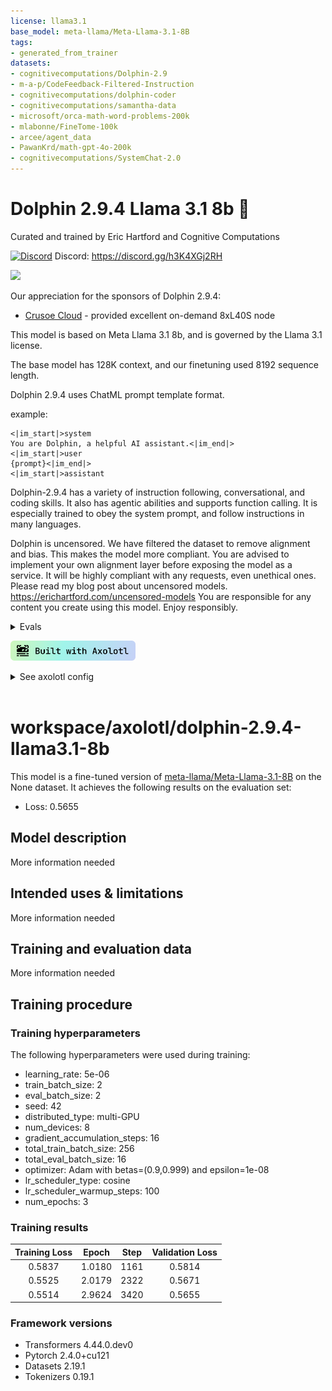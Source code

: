 ```yaml
---
license: llama3.1
base_model: meta-llama/Meta-Llama-3.1-8B
tags:
- generated_from_trainer
datasets:
- cognitivecomputations/Dolphin-2.9
- m-a-p/CodeFeedback-Filtered-Instruction
- cognitivecomputations/dolphin-coder
- cognitivecomputations/samantha-data
- microsoft/orca-math-word-problems-200k
- mlabonne/FineTome-100k
- arcee/agent_data
- PawanKrd/math-gpt-4o-200k
- cognitivecomputations/SystemChat-2.0
---
```


# Dolphin 2.9.4 Llama 3.1 8b 🐬

Curated and trained by Eric Hartford and Cognitive Computations

[![Discord](https://img.shields.io/discord/1156064224225808488?logo=Discord&logoColor=%23ffffff&label=Discord&link=https%3A%2F%2Fdiscord.gg%2FtCMkMDDHwm)](https://discord.gg/h3K4XGj2RH)
Discord: https://discord.gg/h3K4XGj2RH

<img src="https://cdn-uploads.huggingface.co/production/uploads/63111b2d88942700629f5771/ldkN1J0WIDQwU4vutGYiD.png" width="600" />

Our appreciation for the sponsors of Dolphin 2.9.4:
- [Crusoe Cloud](https://crusoe.ai/) - provided excellent on-demand 8xL40S node

This model is based on Meta Llama 3.1 8b, and is governed by the Llama 3.1 license.

The base model has 128K context, and our finetuning used 8192 sequence length.

Dolphin 2.9.4 uses ChatML prompt template format.

example:

```
<|im_start|>system
You are Dolphin, a helpful AI assistant.<|im_end|>
<|im_start|>user
{prompt}<|im_end|>
<|im_start|>assistant

```

Dolphin-2.9.4 has a variety of instruction following, conversational, and coding skills. It also has agentic abilities and supports function calling.
It is especially trained to obey the system prompt, and follow instructions in many languages.

Dolphin is uncensored. We have filtered the dataset to remove alignment and bias. This makes the model more compliant. You are advised to implement your own alignment layer before exposing the model as a service. It will be highly compliant with any requests, even unethical ones. Please read my blog post about uncensored models. https://erichartford.com/uncensored-models You are responsible for any content you create using this model. Enjoy responsibly.


<details><summary>Evals</summary>

```
hf (pretrained=/workspace/axolotl/dolphin-2.9.4-llama3.1-8b-hf,dtype=bfloat16), gen_kwargs: (None), limit: None, num_fewshot: None, batch_size: auto (4)
|                           Tasks                           |Version|Filter|n-shot|        Metric         |   |Value |   |Stderr|
|-----------------------------------------------------------|-------|------|-----:|-----------------------|---|-----:|---|------|
|leaderboard                                                |N/A    |none  |     0|acc                    |↑  |0.2926|±  |0.0041|
|                                                           |       |none  |     0|acc_norm               |↑  |0.4513|±  |0.0053|
|                                                           |       |none  |     0|exact_match            |↑  |0.0982|±  |0.0079|
|                                                           |       |none  |     0|inst_level_loose_acc   |↑  |0.3825|±  |N/A   |
|                                                           |       |none  |     0|inst_level_strict_acc  |↑  |0.3597|±  |N/A   |
|                                                           |       |none  |     0|prompt_level_loose_acc |↑  |0.2421|±  |0.0184|
|                                                           |       |none  |     0|prompt_level_strict_acc|↑  |0.2181|±  |0.0178|
| - leaderboard_bbh                                         |N/A    |none  |     3|acc_norm               |↑  |0.4931|±  |0.0061|
|  - leaderboard_bbh_boolean_expressions                    |      0|none  |     3|acc_norm               |↑  |0.8000|±  |0.0253|
|  - leaderboard_bbh_causal_judgement                       |      0|none  |     3|acc_norm               |↑  |0.5615|±  |0.0364|
|  - leaderboard_bbh_date_understanding                     |      0|none  |     3|acc_norm               |↑  |0.4520|±  |0.0315|
|  - leaderboard_bbh_disambiguation_qa                      |      0|none  |     3|acc_norm               |↑  |0.6640|±  |0.0299|
|  - leaderboard_bbh_formal_fallacies                       |      0|none  |     3|acc_norm               |↑  |0.5600|±  |0.0315|
|  - leaderboard_bbh_geometric_shapes                       |      0|none  |     3|acc_norm               |↑  |0.3640|±  |0.0305|
|  - leaderboard_bbh_hyperbaton                             |      0|none  |     3|acc_norm               |↑  |0.6320|±  |0.0306|
|  - leaderboard_bbh_logical_deduction_five_objects         |      0|none  |     3|acc_norm               |↑  |0.4600|±  |0.0316|
|  - leaderboard_bbh_logical_deduction_seven_objects        |      0|none  |     3|acc_norm               |↑  |0.4360|±  |0.0314|
|  - leaderboard_bbh_logical_deduction_three_objects        |      0|none  |     3|acc_norm               |↑  |0.6160|±  |0.0308|
|  - leaderboard_bbh_movie_recommendation                   |      0|none  |     3|acc_norm               |↑  |0.7880|±  |0.0259|
|  - leaderboard_bbh_navigate                               |      0|none  |     3|acc_norm               |↑  |0.5200|±  |0.0317|
|  - leaderboard_bbh_object_counting                        |      0|none  |     3|acc_norm               |↑  |0.4520|±  |0.0315|
|  - leaderboard_bbh_penguins_in_a_table                    |      0|none  |     3|acc_norm               |↑  |0.5205|±  |0.0415|
|  - leaderboard_bbh_reasoning_about_colored_objects        |      0|none  |     3|acc_norm               |↑  |0.5120|±  |0.0317|
|  - leaderboard_bbh_ruin_names                             |      0|none  |     3|acc_norm               |↑  |0.6320|±  |0.0306|
|  - leaderboard_bbh_salient_translation_error_detection    |      0|none  |     3|acc_norm               |↑  |0.4320|±  |0.0314|
|  - leaderboard_bbh_snarks                                 |      0|none  |     3|acc_norm               |↑  |0.5843|±  |0.0370|
|  - leaderboard_bbh_sports_understanding                   |      0|none  |     3|acc_norm               |↑  |0.7040|±  |0.0289|
|  - leaderboard_bbh_temporal_sequences                     |      0|none  |     3|acc_norm               |↑  |0.1440|±  |0.0222|
|  - leaderboard_bbh_tracking_shuffled_objects_five_objects |      0|none  |     3|acc_norm               |↑  |0.1560|±  |0.0230|
|  - leaderboard_bbh_tracking_shuffled_objects_seven_objects|      0|none  |     3|acc_norm               |↑  |0.1320|±  |0.0215|
|  - leaderboard_bbh_tracking_shuffled_objects_three_objects|      0|none  |     3|acc_norm               |↑  |0.2840|±  |0.0286|
|  - leaderboard_bbh_web_of_lies                            |      0|none  |     3|acc_norm               |↑  |0.4840|±  |0.0317|
| - leaderboard_gpqa                                        |N/A    |none  |     0|acc_norm               |↑  |0.2903|±  |0.0132|
|  - leaderboard_gpqa_diamond                               |      1|none  |     0|acc_norm               |↑  |0.2980|±  |0.0326|
|  - leaderboard_gpqa_extended                              |      1|none  |     0|acc_norm               |↑  |0.2839|±  |0.0193|
|  - leaderboard_gpqa_main                                  |      1|none  |     0|acc_norm               |↑  |0.2946|±  |0.0216|
| - leaderboard_ifeval                                      |      2|none  |     0|inst_level_loose_acc   |↑  |0.3825|±  |N/A   |
|                                                           |       |none  |     0|inst_level_strict_acc  |↑  |0.3597|±  |N/A   |
|                                                           |       |none  |     0|prompt_level_loose_acc |↑  |0.2421|±  |0.0184|
|                                                           |       |none  |     0|prompt_level_strict_acc|↑  |0.2181|±  |0.0178|
|  - leaderboard_math_algebra_hard                          |      1|none  |     4|exact_match            |↑  |0.1596|±  |0.0209|
|  - leaderboard_math_counting_and_prob_hard                |      1|none  |     4|exact_match            |↑  |0.0488|±  |0.0195|
|  - leaderboard_math_geometry_hard                         |      1|none  |     4|exact_match            |↑  |0.0530|±  |0.0196|
| - leaderboard_math_hard                                   |N/A    |none  |     4|exact_match            |↑  |0.0982|±  |0.0079|
|  - leaderboard_math_intermediate_algebra_hard             |      1|none  |     4|exact_match            |↑  |0.0143|±  |0.0071|
|  - leaderboard_math_num_theory_hard                       |      1|none  |     4|exact_match            |↑  |0.0455|±  |0.0168|
|  - leaderboard_math_prealgebra_hard                       |      1|none  |     4|exact_match            |↑  |0.2591|±  |0.0316|
|  - leaderboard_math_precalculus_hard                      |      1|none  |     4|exact_match            |↑  |0.0519|±  |0.0192|
| - leaderboard_mmlu_pro                                    |    0.1|none  |     5|acc                    |↑  |0.2926|±  |0.0041|
| - leaderboard_musr                                        |N/A    |none  |     0|acc_norm               |↑  |0.3862|±  |0.0173|
|  - leaderboard_musr_murder_mysteries                      |      1|none  |     0|acc_norm               |↑  |0.5280|±  |0.0316|
|  - leaderboard_musr_object_placements                     |      1|none  |     0|acc_norm               |↑  |0.3594|±  |0.0300|
|  - leaderboard_musr_team_allocation                       |      1|none  |     0|acc_norm               |↑  |0.2720|±  |0.0282|

|         Groups         |Version|Filter|n-shot|        Metric         |   |Value |   |Stderr|
|------------------------|-------|------|-----:|-----------------------|---|-----:|---|------|
|leaderboard             |N/A    |none  |     0|acc                    |↑  |0.2926|±  |0.0041|
|                        |       |none  |     0|acc_norm               |↑  |0.4513|±  |0.0053|
|                        |       |none  |     0|exact_match            |↑  |0.0982|±  |0.0079|
|                        |       |none  |     0|inst_level_loose_acc   |↑  |0.3825|±  |N/A   |
|                        |       |none  |     0|inst_level_strict_acc  |↑  |0.3597|±  |N/A   |
|                        |       |none  |     0|prompt_level_loose_acc |↑  |0.2421|±  |0.0184|
|                        |       |none  |     0|prompt_level_strict_acc|↑  |0.2181|±  |0.0178|
| - leaderboard_bbh      |N/A    |none  |     3|acc_norm               |↑  |0.4931|±  |0.0061|
| - leaderboard_gpqa     |N/A    |none  |     0|acc_norm               |↑  |0.2903|±  |0.0132|
| - leaderboard_math_hard|N/A    |none  |     4|exact_match            |↑  |0.0982|±  |0.0079|
| - leaderboard_musr     |N/A    |none  |     0|acc_norm               |↑  |0.3862|±  |0.0173|
```

</details>

[<img src="https://raw.githubusercontent.com/axolotl-ai-cloud/axolotl/main/image/axolotl-badge-web.png" alt="Built with Axolotl" width="200" height="32"/>](https://github.com/axolotl-ai-cloud/axolotl)
<details><summary>See axolotl config</summary>

axolotl version: `0.4.1`
```yaml
base_model: meta-llama/Meta-Llama-3.1-8B
model_type: LlamaForCausalLM
tokenizer_type: AutoTokenizer

load_in_8bit: false
# load_in_4bit: true
strict: false

datasets:
  - path: /workspace/datasets/dolphin-2.9.4/dolphin201-sharegpt2.jsonl
    type: sharegpt
    conversation: chatml

chat_template: chatml
# adapter: qlora
# lora_r: 128
# lora_alpha: 16
# lora_modules_to_save: [embed_tokens, lm_head]
# lora_dropout: 0.05
# lora_target_linear: true

unfrozen_parameters:
- input_layernorm
- model.norm
- post_attention_layernorm
- self_attn.rotary_emb
- ^lm_head.weight$
- ^model.embed_tokens.weight$
# mlp.down_proj layers
- model.layers.1.mlp.down_proj
- model.layers.0.mlp.down_proj
- model.layers.30.mlp.down_proj
- model.layers.2.mlp.down_proj
- model.layers.21.mlp.down_proj
- model.layers.22.mlp.down_proj
- model.layers.29.mlp.down_proj
- model.layers.5.mlp.down_proj
- model.layers.4.mlp.down_proj
- model.layers.20.mlp.down_proj
- model.layers.23.mlp.down_proj
- model.layers.19.mlp.down_proj
- model.layers.3.mlp.down_proj
- model.layers.17.mlp.down_proj
- model.layers.6.mlp.down_proj
- model.layers.31.mlp.down_proj
# mlp.up_proj layers
- model.layers.4.mlp.up_proj
- model.layers.3.mlp.up_proj
- model.layers.0.mlp.up_proj
- model.layers.5.mlp.up_proj
- model.layers.7.mlp.up_proj
- model.layers.6.mlp.up_proj
- model.layers.2.mlp.up_proj
- model.layers.1.mlp.up_proj
- model.layers.8.mlp.up_proj
- model.layers.12.mlp.up_proj
- model.layers.14.mlp.up_proj
- model.layers.9.mlp.up_proj
- model.layers.15.mlp.up_proj
- model.layers.17.mlp.up_proj
- model.layers.13.mlp.up_proj
- model.layers.19.mlp.up_proj
# self_attn.k_proj layers
- model.layers.29.self_attn.k_proj
- model.layers.25.self_attn.k_proj
- model.layers.23.self_attn.k_proj
- model.layers.28.self_attn.k_proj
- model.layers.21.self_attn.k_proj
- model.layers.19.self_attn.k_proj
- model.layers.22.self_attn.k_proj
- model.layers.20.self_attn.k_proj
- model.layers.24.self_attn.k_proj
- model.layers.31.self_attn.k_proj
- model.layers.27.self_attn.k_proj
- model.layers.26.self_attn.k_proj
- model.layers.17.self_attn.k_proj
- model.layers.11.self_attn.k_proj
- model.layers.18.self_attn.k_proj
- model.layers.14.self_attn.k_proj
# self_attn.o_proj layers
- model.layers.14.self_attn.o_proj
- model.layers.7.self_attn.o_proj
- model.layers.5.self_attn.o_proj
- model.layers.11.self_attn.o_proj
- model.layers.6.self_attn.o_proj
- model.layers.24.self_attn.o_proj
- model.layers.9.self_attn.o_proj
- model.layers.13.self_attn.o_proj
- model.layers.10.self_attn.o_proj
- model.layers.12.self_attn.o_proj
- model.layers.8.self_attn.o_proj
- model.layers.25.self_attn.o_proj
- model.layers.21.self_attn.o_proj
- model.layers.23.self_attn.o_proj
- model.layers.15.self_attn.o_proj
- model.layers.16.self_attn.o_proj
# self_attn.q_proj layers
- model.layers.8.self_attn.q_proj
- model.layers.13.self_attn.q_proj
- model.layers.9.self_attn.q_proj
- model.layers.14.self_attn.q_proj
- model.layers.10.self_attn.q_proj
- model.layers.11.self_attn.q_proj
- model.layers.0.self_attn.q_proj
- model.layers.15.self_attn.q_proj
- model.layers.1.self_attn.q_proj
- model.layers.6.self_attn.q_proj
- model.layers.5.self_attn.q_proj
- model.layers.7.self_attn.q_proj
- model.layers.12.self_attn.q_proj
- model.layers.16.self_attn.q_proj
- model.layers.17.self_attn.q_proj
- model.layers.26.self_attn.q_proj
# self_attn.v_proj layers
- model.layers.26.self_attn.v_proj
- model.layers.17.self_attn.v_proj
- model.layers.3.self_attn.v_proj
- model.layers.28.self_attn.v_proj
- model.layers.29.self_attn.v_proj
- model.layers.21.self_attn.v_proj
- model.layers.15.self_attn.v_proj
- model.layers.16.self_attn.v_proj
- model.layers.20.self_attn.v_proj
- model.layers.25.self_attn.v_proj
- model.layers.6.self_attn.v_proj
- model.layers.23.self_attn.v_proj
- model.layers.4.self_attn.v_proj
- model.layers.1.self_attn.v_proj
- model.layers.22.self_attn.v_proj
- model.layers.14.self_attn.v_proj
# mlp.gate_proj layers
- model.layers.1.mlp.gate_proj
- model.layers.2.mlp.gate_proj
- model.layers.3.mlp.gate_proj
- model.layers.4.mlp.gate_proj
- model.layers.0.mlp.gate_proj
- model.layers.25.mlp.gate_proj
- model.layers.26.mlp.gate_proj
- model.layers.5.mlp.gate_proj
- model.layers.24.mlp.gate_proj
- model.layers.28.mlp.gate_proj
- model.layers.23.mlp.gate_proj
- model.layers.27.mlp.gate_proj
- model.layers.21.mlp.gate_proj
- model.layers.22.mlp.gate_proj
- model.layers.29.mlp.gate_proj
- model.layers.20.mlp.gate_proj




dataset_prepared_path:  /workspace/axolotl/dolph-2.9.4-nemo-prepared
val_set_size: 0.01
output_dir: /workspace/axolotl/dolphin-2.9.4-llama3.1-8b

sequence_len: 8192
sample_packing: true
pad_to_sequence_len: true

wandb_project: dolphin-2.9.4-llama3.1-8b
wandb_watch:
wandb_run_id:
wandb_log_model:

gradient_accumulation_steps: 16
micro_batch_size: 2
num_epochs: 3
optimizer: adamw_torch
lr_scheduler: cosine
learning_rate: 5e-6
train_on_inputs: false
group_by_length: false
bf16: auto
fp16:
tf32:

gradient_checkpointing: true
gradient_checkpointing_kwargs:
  use_reentrant: false
early_stopping_patience:
resume_from_checkpoint:
logging_steps: 1
xformers_attention:
flash_attention: true

warmup_steps: 100
# evals_per_epoch: 4
eval_table_size:
saves_per_epoch: 1
save_total_limit: 2
save_steps:
debug:
deepspeed: deepspeed_configs/zero3_bf16.json
weight_decay: 0.1
special_tokens:
  eos_token: "<|im_end|>"
  bos_token: "<|begin_of_text|>"
  pad_token: "<|finetune_right_pad_id|>"
tokens:
  - "<|im_start|>"


# fsdp:
#   - full_shard
#   - auto_wrap
# fsdp_config:
#   fsdp_limit_all_gathers: true
#   fsdp_sync_module_states: true
#   fsdp_offload_params: true
#   fsdp_use_orig_params: false
#   fsdp_cpu_ram_efficient_loading: true
#   fsdp_transformer_layer_cls_to_wrap: MixtralSparseMoeBlock
#   fsdp_state_dict_type: FULL_STATE_DICT
#   fsdp_auto_wrap_policy: TRANSFORMER_BASED_WRAP
#   fsdp_sharding_strategy: FULL_SHARD
#   fsdp_forward_prefetch: false
#   fsdp_backward_prefetch: BACKWARD_PRE
```

</details><br>

# workspace/axolotl/dolphin-2.9.4-llama3.1-8b

This model is a fine-tuned version of [meta-llama/Meta-Llama-3.1-8B](https://huggingface.co/meta-llama/Meta-Llama-3.1-8B) on the None dataset.
It achieves the following results on the evaluation set:
- Loss: 0.5655

## Model description

More information needed

## Intended uses & limitations

More information needed

## Training and evaluation data

More information needed

## Training procedure

### Training hyperparameters

The following hyperparameters were used during training:
- learning_rate: 5e-06
- train_batch_size: 2
- eval_batch_size: 2
- seed: 42
- distributed_type: multi-GPU
- num_devices: 8
- gradient_accumulation_steps: 16
- total_train_batch_size: 256
- total_eval_batch_size: 16
- optimizer: Adam with betas=(0.9,0.999) and epsilon=1e-08
- lr_scheduler_type: cosine
- lr_scheduler_warmup_steps: 100
- num_epochs: 3

### Training results

| Training Loss | Epoch  | Step | Validation Loss |
|:-------------:|:------:|:----:|:---------------:|
| 0.5837        | 1.0180 | 1161 | 0.5814          |
| 0.5525        | 2.0179 | 2322 | 0.5671          |
| 0.5514        | 2.9624 | 3420 | 0.5655          |


### Framework versions

- Transformers 4.44.0.dev0
- Pytorch 2.4.0+cu121
- Datasets 2.19.1
- Tokenizers 0.19.1
